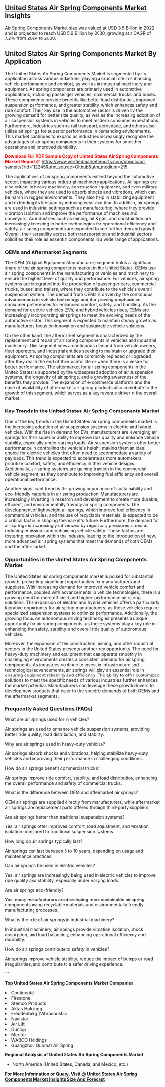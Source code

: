 <h2><a href="https://www.verifiedmarketreports.com/download-sample/?rid=112245&amp;utm_source=Github&amp;utm_medium=215" target="_blank">United States Air Spring Components Market</a> Insights</h2><p>Air Spring Components Market size was valued at USD 3.5 Billion in 2022 and is projected to reach USD 5.9 Billion by 2030, growing at a CAGR of 7.2% from 2024 to 2030.</p><p> <h2>United States Air Spring Components Market By Application</h2> <p>The United States Air Spring Components Market is segmented by its application across various industries, playing a crucial role in enhancing vehicle performance and comfort, as well as in industrial machinery and equipment. Air spring components are primarily used in automotive applications, including passenger vehicles, commercial trucks, and buses. These components provide benefits like better load distribution, improved suspension performance, and greater stability, which enhances safety and ride comfort. Their key use in the automotive sector is driven by the growing demand for better ride quality, as well as the increasing adoption of air suspension systems in vehicles to meet modern consumer expectations. Furthermore, industries such as rail transport, aerospace, and others also utilize air springs for superior performance in demanding environments. This market continues to expand as industries increasingly recognize the advantages of air spring components in their systems for smoother operations and improved durability. <p><span class=""><span style="color: #ff0000;"><strong>Download Full PDF Sample Copy of United States Air Spring Components Market Report</strong> @ </span><a href="https://www.verifiedmarketreports.com/download-sample/?rid=112245&amp;utm_source=Github&amp;utm_medium=215" target="_blank">https://www.verifiedmarketreports.com/download-sample/?rid=112245&amp;utm_source=Github&amp;utm_medium=215</a></span></p> The applications of air spring components extend beyond the automotive sector, impacting various industrial machinery applications. Air springs are also critical in heavy machinery, construction equipment, and even military vehicles, where they are used to absorb shocks and vibrations, which can be harsh in rugged environments. They also help in stabilizing equipment and extending its lifespan by reducing wear and tear. In addition, air springs are used in industrial settings such as manufacturing, where they provide vibration isolation and improve the performance of machines and conveyors. As industries such as mining, oil & gas, and construction are increasingly investing in better technologies for operational efficiency and safety, air spring components are expected to see further demand growth. Overall, their versatility across both transportation and industrial sectors solidifies their role as essential components in a wide range of applications. <h3>OEMs and Aftermarket Segments</h3> <p>The OEM (Original Equipment Manufacturer) segment holds a significant share of the air spring components market in the United States. OEMs use air spring components in the manufacturing of vehicles and machinery to ensure the highest level of quality and performance. For vehicles, air spring systems are integrated into the production of passenger cars, commercial trucks, buses, and trailers, where they contribute to the vehicle's overall suspension system. The demand from OEMs is driven by the continuous advancements in vehicle technology and the growing emphasis on consumer preferences for enhanced comfort, safety, and handling. As the demand for electric vehicles (EVs) and hybrid vehicles rises, OEMs are increasingly incorporating air springs to meet the evolving needs of the automotive sector. This segment is expected to maintain steady growth as manufacturers focus on innovation and sustainable vehicle solutions. <p>On the other hand, the aftermarket segment is characterized by the replacement and repair of air spring components in vehicles and industrial machinery. This segment sees a continuous demand from vehicle owners, fleet operators, and industrial entities seeking to maintain or upgrade their equipment. Air spring components are commonly replaced or upgraded after they reach the end of their useful life or when there is a desire for better performance. The aftermarket for air spring components in the United States is supported by the widespread adoption of air suspension systems, the longevity of air springs, and a growing awareness of the benefits they provide. The expansion of e-commerce platforms and the ease of availability of aftermarket air spring products also contribute to the growth of this segment, which serves as a key revenue driver in the overall market. <h3>Key Trends in the United States Air Spring Components Market</h3> <p>One of the key trends in the United States air spring components market is the increasing adoption of air suspension systems in electric and hybrid vehicles. With the rise in demand for EVs, manufacturers are leveraging air springs for their superior ability to improve ride quality and enhance vehicle stability, especially under varying loads. Air suspension systems offer better performance in controlling the vehicle's height, making them an ideal choice for electric vehicles that often need to accommodate a variety of payloads. This trend is expected to accelerate as more automakers prioritize comfort, safety, and efficiency in their vehicle designs. Additionally, air spring systems are gaining traction in the commercial vehicle segment, as they contribute to improving fuel efficiency and overall operational performance. <p>Another significant trend is the growing importance of sustainability and eco-friendly materials in air spring production. Manufacturers are increasingly investing in research and development to create more durable, efficient, and environmentally friendly air spring components. The development of lightweight air springs, which improve fuel efficiency in commercial vehicles, and the use of recyclable materials, is expected to be a critical factor in shaping the market's future. Furthermore, the demand for air springs is increasingly influenced by regulatory pressures aimed at reducing emissions and enhancing vehicle safety. These factors are fostering innovation within the industry, leading to the introduction of new, more advanced air spring systems that meet the demands of both OEMs and the aftermarket. <h3>Opportunities in the United States Air Spring Components Market</h3> <p>The United States air spring components market is poised for substantial growth, presenting significant opportunities for manufacturers and suppliers. With increasing demand for improved vehicle comfort and performance, coupled with advancements in vehicle technologies, there is a growing need for more efficient and higher-performance air spring solutions. The expansion of electric and hybrid vehicles offers a particularly lucrative opportunity for air spring manufacturers, as these vehicles require specialized suspension systems to optimize performance. Additionally, the growing focus on autonomous driving technologies presents a unique opportunity for air spring components, as these systems play a key role in enhancing the safety, stability, and overall ride quality of autonomous vehicles. <p>Moreover, the expansion of the construction, mining, and other industrial sectors in the United States presents another key opportunity. The need for heavy-duty machinery and equipment that can operate smoothly in challenging environments creates a consistent demand for air spring components. As industries continue to invest in infrastructure and technological advancements, air springs will play an essential role in ensuring equipment reliability and efficiency. The ability to offer customized solutions to meet the specific needs of various industries further enhances the market potential. Manufacturers can leverage these growth drivers to develop new products that cater to the specific demands of both OEMs and the aftermarket segments. <h3>Frequently Asked Questions (FAQs)</h3> <p>What are air springs used for in vehicles?</p> <p>Air springs are used to enhance vehicle suspension systems, providing better ride quality, load distribution, and stability.</p> <p>Why are air springs used in heavy-duty vehicles?</p> <p>Air springs absorb shocks and vibrations, helping stabilize heavy-duty vehicles and improving their performance in challenging conditions.</p> <p>How do air springs benefit commercial trucks?</p> <p>Air springs improve ride comfort, stability, and load distribution, enhancing the overall performance and safety of commercial trucks.</p> <p>What is the difference between OEM and aftermarket air springs?</p> <p>OEM air springs are supplied directly from manufacturers, while aftermarket air springs are replacement parts offered through third-party suppliers.</p> <p>Are air springs better than traditional suspension systems?</p> <p>Yes, air springs offer improved comfort, load adjustment, and vibration isolation compared to traditional suspension systems.</p> <p>How long do air springs typically last?</p> <p>Air springs can last between 8 to 10 years, depending on usage and maintenance practices.</p> <p>Can air springs be used in electric vehicles?</p> <p>Yes, air springs are increasingly being used in electric vehicles to improve ride quality and stability, especially under varying loads.</p> <p>Are air springs eco-friendly?</p> <p>Yes, many manufacturers are developing more sustainable air spring components using recyclable materials and environmentally friendly manufacturing processes.</p> <p>What is the role of air springs in industrial machinery?</p> <p>In industrial machinery, air springs provide vibration isolation, shock absorption, and load balancing, enhancing operational efficiency and durability.</p> <p>How do air springs contribute to safety in vehicles?</p> <p>Air springs improve vehicle stability, reduce the impact of bumps or road irregularities, and contribute to a safer driving experience.</p> ```</p><p><strong>Top United States Air Spring Components Market Companies</strong></p><div data-test-id=""><p><li>Continental</li><li> Firestone</li><li> Stemco Products</li><li> Aktas Holdingg</li><li> Freudenberg (Vibracoustic)</li><li> Navistar</li><li> Air Lift</li><li> Dunlop</li><li> Meritor</li><li> WABCO Holdings</li><li> Guangzhou Guomat Air Spring</li></p><div><strong>Regional Analysis of&nbsp;United States Air Spring Components Market</strong></div><ul><li dir="ltr"><p dir="ltr">North America&nbsp;(United States, Canada, and Mexico, etc.)</p></li></ul><p><strong>For More Information or Query, Visit @&nbsp;</strong><strong><a href="https://www.verifiedmarketreports.com/product/global-air-spring-components-market/?utm_source=Github&amp;utm_medium=215" target="_blank">United States Air Spring Components Market Insights Size And Forecast</a></strong></p></div>
